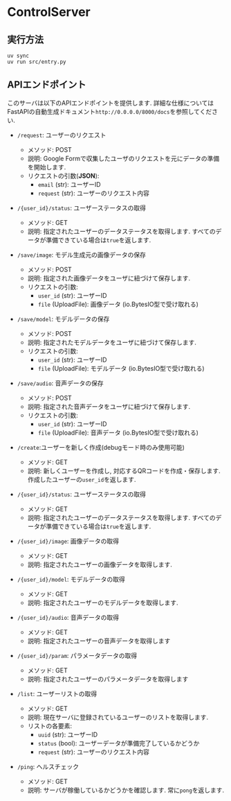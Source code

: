 # ControlServer

## 実行方法
```
uv sync
uv run src/entry.py
```

## APIエンドポイント
このサーバは以下のAPIエンドポイントを提供します. 詳細な仕様についてはFastAPIの自動生成ドキュメント`http://0.0.0.0/8000/docs`を参照してください.

- `/request`: ユーザーのリクエスト
    - メソッド: POST
    - 説明: Google Formで収集したユーザのリクエストを元にデータの準備を開始します.
    - リクエストの引数(**JSON**):
        - `email` (str): ユーザーID
        - `request` (str): ユーザーのリクエスト内容

- `/{user_id}/status`: ユーザーステータスの取得
    - メソッド: GET
    - 説明: 指定されたユーザーのデータステータスを取得します. すべてのデータが準備できている場合は`true`を返します.

- `/save/image`: モデル生成元の画像データの保存
    - メソッド: POST
    - 説明: 指定された画像データをユーザに紐づけて保存します.
    - リクエストの引数:
        - `user_id` (str): ユーザーID
        - `file` (UploadFile): 画像データ (io.BytesIO型で受け取れる)

- `/save/model`: モデルデータの保存
    - メソッド: POST
    - 説明: 指定されたモデルデータをユーザに紐づけて保存します.
    - リクエストの引数:
        - `user_id` (str): ユーザーID
        - `file` (UploadFile): モデルデータ (io.BytesIO型で受け取れる)

- `/save/audio`: 音声データの保存
    - メソッド: POST
    - 説明: 指定された音声データをユーザに紐づけて保存します.
    - リクエストの引数:
        - `user_id` (str): ユーザーID
        - `file` (UploadFile): 音声データ (io.BytesIO型で受け取れる)

- `/create`:ユーザーを新しく作成(debugモード時のみ使用可能)
    - メソッド: GET
    - 説明: 新しくユーザーを作成し, 対応するQRコードを作成・保存します. 作成したユーザーの`user_id`を返します.

- `/{user_id}/status`: ユーザーステータスの取得
    - メソッド: GET
    - 説明: 指定されたユーザーのデータステータスを取得します. すべてのデータが準備できている場合は`true`を返します.

- `/{user_id}/image`: 画像データの取得
    - メソッド: GET
    - 説明: 指定されたユーザーの画像データを取得します.

- `/{user_id}/model`: モデルデータの取得
    - メソッド: GET
    - 説明: 指定されたユーザーのモデルデータを取得します.

- `/{user_id}/audio`: 音声データの取得
    - メソッド: GET
    - 説明: 指定されたユーザーの音声データを取得します

- `/{user_id}/param`: パラメータデータの取得
    - メソッド: GET
    - 説明: 指定されたユーザーのパラメータデータを取得します

- `/list`: ユーザーリストの取得
    - メソッド: GET
    - 説明: 現在サーバに登録されているユーザーのリストを取得します.
    - リストの各要素:
        - `uuid` (str): ユーザーID
        - `status` (bool): ユーザーデータが準備完了しているかどうか
        - `request` (str): ユーザーのリクエスト内容

- `/ping`: ヘルスチェック
    - メソッド: GET
    - 説明: サーバが稼働しているかどうかを確認します. 常に`pong`を返します.
